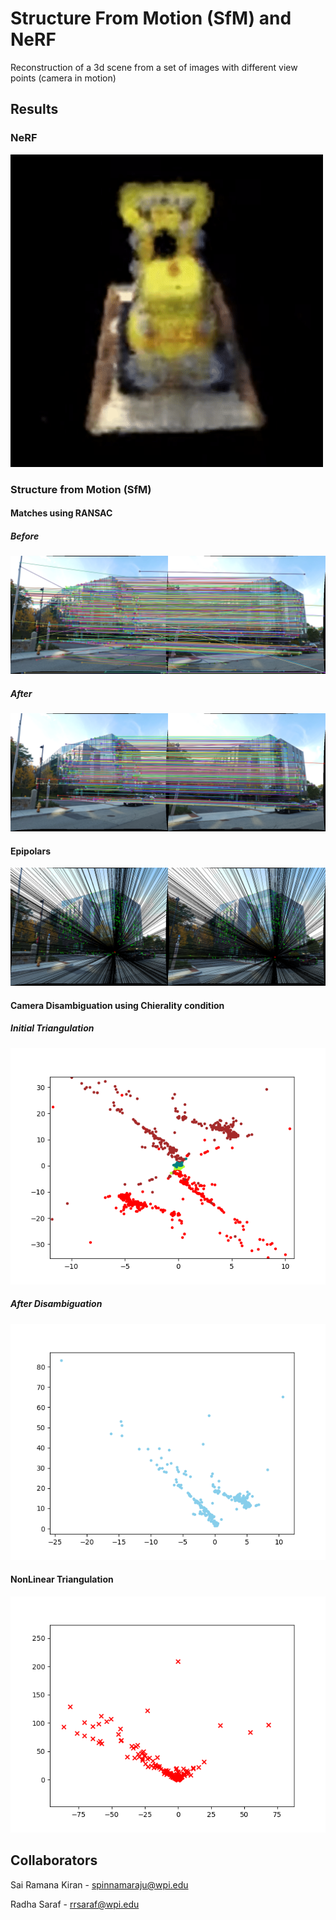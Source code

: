 # Structure From Motion (SfM) and NeRF
Reconstruction of a 3d scene from a set of images with different view points (camera in motion)

## Results

### NeRF
<p float="middle">
<img src="phase2/outputs/lego_gif.gif" width="500" height="500"/>
</p>

<!-- #### Training Progress
<p float="middle">
<img src="phase2/outputs/loss_every_view.png" width="700" height="350"/>
</p>


<p float="middle">
<img src="phase2/outputs/loss_every_iter.png" width="700" height="350"/>
</p> -->

### Structure from Motion (SfM)

#### Matches using RANSAC

##### Before 
<p float="middle">
<img src="phase1/results/before_RANSAC_1_2.png"/>
</p>

##### After
<p float="middle">
<img src="phase1/results/after_RANSAC_1_2.png"/>
</p>


#### Epipolars
<p float="middle">
<img src="phase1/results/epipolars_1_2.png"/>
</p>



#### Camera Disambiguation using Chierality condition

##### Initial Triangulation
<p float="middle">
<img src="phase1/results/camera_disambiguation.png"/>
</p>

##### After Disambiguation
<p float="middle">
<img src="phase1/results/linear_triangulation.png"/>
</p>


#### NonLinear Triangulation
<p float="middle">
<img src="phase1/results/nonlinear_triangulation.png"/>
</p>

<!-- #### Camera Registration using Perspective-n-Points (PnP)

#### NonLinear PnP

#### Bundle Adjustment -->

## Collaborators
Sai Ramana Kiran - spinnamaraju@wpi.edu

Radha Saraf - rrsaraf@wpi.edu
